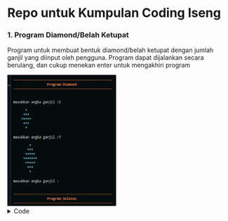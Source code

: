 # Repo untuk Kumpulan Coding Iseng
### 1. Program Diamond/Belah Ketupat
Program untuk membuat bentuk diamond/belah ketupat dengan jumlah ganjil yang diinput oleh pengguna. Program dapat dijalankan secara berulang, dan cukup menekan enter untuk mengakhiri program

<img src="image/diamond2.png" widht="250" height="298">

<details>
<summary>Code</summary>
Ditambahkan juga library rich untuk menambahkan sedikit warna pada terminal
  
```python
import math
import sys
from rich.console import Console

console = Console()

print("")
console.print("="*50,style="red")
teks = "Program Diamond"
console.print(teks.center(50),style="bold red")
console.print("="*50,style="red")
print("")

n = " "
while n != "":
    n = input("\nmasukkan angka ganjil :")
    print("")
    y = 1
    x = 0
    c = 4

    if n != "":
        for i in range(int(n)):
            if i < math.ceil(int(n)/2):
                console.print(" "*(int(n)-i),"*"*(y+x),style="cyan")
                y += 1
                x += 1
            else:
                console.print(" "*(x+1),"*"*(y+x-c),style="cyan")
                c += 4
                x += 1
                y += 1
    else:
        print("")
        console.print("="*50,style="red")
        teks = "Program Selesai"
        console.print(teks.center(50),style="bold red")
        console.print("="*50,style="red")
        print("")
        sys.exit()
```
</details>
